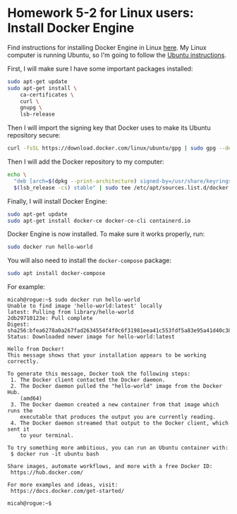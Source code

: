 # Homework 5-2 for Linux users: Install Docker Engine

Find instructions for installing Docker Engine in Linux [here](https://docs.docker.com/engine/install/). My Linux computer is running Ubuntu, so I'm going to follow the [Ubuntu instructions](https://docs.docker.com/engine/install/ubuntu/).

First, I will make sure I have some important packages installed:

```sh
sudo apt-get update
sudo apt-get install \
    ca-certificates \
    curl \
    gnupg \
    lsb-release
```

Then I will import the signing key that Docker uses to make its Ubuntu repository secure:

```sh
curl -fsSL https://download.docker.com/linux/ubuntu/gpg | sudo gpg --dearmor -o /usr/share/keyrings/docker-archive-keyring.gpg
```

Then I will add the Docker repository to my computer:

```sh
echo \
  "deb [arch=$(dpkg --print-architecture) signed-by=/usr/share/keyrings/docker-archive-keyring.gpg] https://download.docker.com/linux/ubuntu \
  $(lsb_release -cs) stable" | sudo tee /etc/apt/sources.list.d/docker.list > /dev/null
```

Finally, I will install Docker Engine:

```sh
sudo apt-get update
sudo apt-get install docker-ce docker-ce-cli containerd.io
```

Docker Engine is now installed. To make sure it works properly, run:

```sh
sudo docker run hello-world
```

You will also need to install the `docker-compose` package:

```sh
sudo apt install docker-compose
```

For example:

```
micah@rogue:~$ sudo docker run hello-world
Unable to find image 'hello-world:latest' locally
latest: Pulling from library/hello-world
2db29710123e: Pull complete 
Digest: sha256:bfea6278a0a267fad2634554f4f0c6f31981eea41c553fdf5a83e95a41d40c38
Status: Downloaded newer image for hello-world:latest

Hello from Docker!
This message shows that your installation appears to be working correctly.

To generate this message, Docker took the following steps:
 1. The Docker client contacted the Docker daemon.
 2. The Docker daemon pulled the "hello-world" image from the Docker Hub.
    (amd64)
 3. The Docker daemon created a new container from that image which runs the
    executable that produces the output you are currently reading.
 4. The Docker daemon streamed that output to the Docker client, which sent it
    to your terminal.

To try something more ambitious, you can run an Ubuntu container with:
 $ docker run -it ubuntu bash

Share images, automate workflows, and more with a free Docker ID:
 https://hub.docker.com/

For more examples and ideas, visit:
 https://docs.docker.com/get-started/

micah@rogue:~$ 
```
